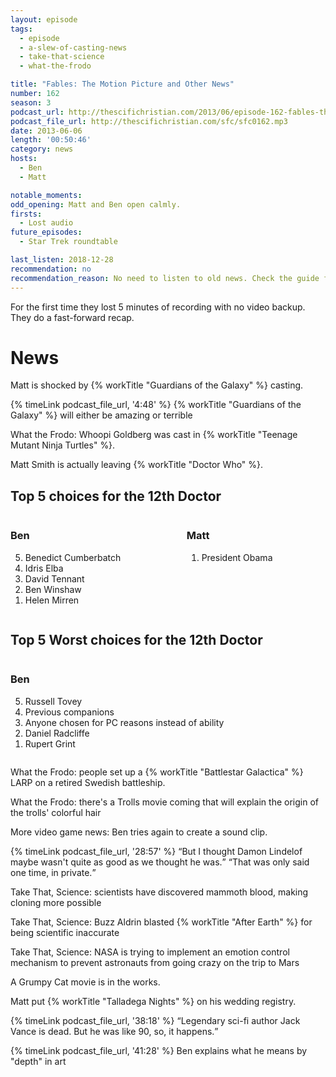 ```yaml
---
layout: episode
tags:
  - episode
  - a-slew-of-casting-news
  - take-that-science
  - what-the-frodo

title: "Fables: The Motion Picture and Other News"
number: 162
season: 3
podcast_url: http://thescifichristian.com/2013/06/episode-162-fables-the-motion-picture-and-other-news/ 
podcast_file_url: http://thescifichristian.com/sfc/sfc0162.mp3
date: 2013-06-06
length: '00:50:46'
category: news
hosts:
  - Ben
  - Matt

notable_moments:
odd_opening: Matt and Ben open calmly.
firsts:
  - Lost audio
future_episodes:
  - Star Trek roundtable

last_listen: 2018-12-28
recommendation: no
recommendation_reason: No need to listen to old news. Check the guide for what's interesting in hindsight.
---
```

For the first time they lost 5 minutes of recording with no video backup. They do a fast-forward recap.  



# News
Matt is shocked by {% workTitle "Guardians of the Galaxy" %} casting. 

{% timeLink podcast_file_url, '4:48' %} {% workTitle "Guardians of the Galaxy" %} will either be amazing or terrible

What the Frodo: Whoopi Goldberg was cast in {% workTitle "Teenage Mutant Ninja Turtles" %}.

Matt Smith is actually leaving {% workTitle "Doctor Who" %}. 

<div class="top-five">
  <h2 class="has-text-centered">Top 5 choices for the 12th Doctor</h2>
  <div class="columns">
    <div class="column ben">
      <h3>Ben</h3>
      <ol reversed>
        <li>Benedict Cumberbatch
        <li>Idris Elba
        <li>David Tennant
        <li>Ben Winshaw
        <li>Helen Mirren
      </ol>
    </div>
    <div class="column matt">
      <h3>Matt</h3>
      <ol reversed>
        <li>President Obama
      </ol>
    </div>
  </div>
</div>

<div class="top-five">
  <h2 class="has-text-centered">Top 5 Worst choices for the 12th Doctor</h2>
  <div class="columns">
    <div class="column ben">
      <h3>Ben</h3>
      <ol reversed>
        <li>Russell Tovey
        <li>Previous companions
        <li>Anyone chosen for PC reasons instead of ability
        <li>Daniel Radcliffe
        <li>Rupert Grint 
      </ol>
    </div>
  </div>
</div>

What the Frodo: people set up a {% workTitle "Battlestar Galactica" %} LARP on a retired Swedish battleship.

What the Frodo: there's a Trolls movie coming that will explain the origin of the trolls' colorful hair

More video game news: Ben tries again to create a sound clip. 

<div class="quote">
  {% timeLink podcast_file_url, '28:57' %}
  <q class="ben">But I thought Damon Lindelof maybe wasn't quite as good as we thought he was.</q>
  <q class="matt">That was only said one time, in private.</q>
</div>

Take That, Science: scientists have discovered mammoth blood, making cloning more possible

Take That, Science: Buzz Aldrin blasted {% workTitle "After Earth" %} for being scientific inaccurate

Take That, Science: NASA is trying to implement an emotion control mechanism to prevent astronauts from going crazy on the trip to Mars

A Grumpy Cat movie is in the works.

Matt put {% workTitle "Talladega Nights" %} on his wedding registry.

<div class="quote">
  {% timeLink podcast_file_url, '38:18' %}
  <q class="ben">Legendary sci-fi author Jack Vance is dead. But he was like 90, so, it happens.</q>
</div>

{% timeLink podcast_file_url, '41:28' %} Ben explains what he means by "depth" in art